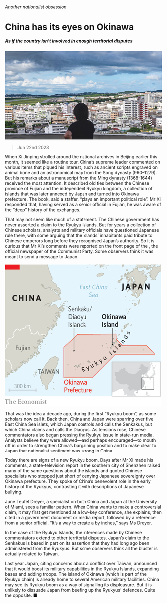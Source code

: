 ###### Another nationalist obsession

# China has its eyes on Okinawa 

##### As if the country isn’t involved in enough territorial disputes 

![image](images/20230624_CNP002.jpg) 

> Jun 22nd 2023 

When Xi Jinping strolled around the national archives in Beijing earlier this month, it seemed like a routine tour. China’s supreme leader commented on various items that piqued his interest, such as ancient scripts engraved on animal bone and an astronomical map from the Song dynasty (960–1279). But his remarks about a manuscript from the Ming dynasty (1368-1644) received the most attention. It described old ties between the Chinese province of Fujian and the independent Ryukyu kingdom, a collection of islands that was later annexed by Japan and turned into Okinawa prefecture. The book, said a staffer, “plays an important political role”. Mr Xi responded that, having served as a senior official in Fujian, he was aware of the “deep” history of the exchanges.

That may not seem like much of a statement. The Chinese government has never asserted a claim to the Ryukyu Islands. But for years a collection of Chinese scholars, analysts and military officials have questioned Japanese rule there, with some arguing that the islands’ inhabitants paid tribute to Chinese emperors long before they recognised Japan’s authority. So it is curious that Mr Xi’s comments were reported on the front page of the , the official newspaper of the Communist Party. Some observers think it was meant to send a message to Japan.

![image](images/20230624_CNM926.png) 


That was the idea a decade ago, during the first “Ryukyu boom”, as some scholars now call it. Back then, China and Japan were sparring over five East China Sea islets, which Japan controls and calls the Senkakus, but which China claims and calls the Diaoyus. As tensions rose, Chinese commentators also began pressing the Ryukyu issue in state-run media. Analysts believe they were allowed—and perhaps encouraged—to mouth off in order to strengthen China’s bargaining position and to make clear to Japan that nationalist sentiment was strong in China.

Today there are signs of a new Ryukyu boom. Days after Mr Xi made his comments, a state-television report in the southern city of Shenzhen raised many of the same questions about the islands and quoted Chinese specialists who stopped just short of denying Japanese sovereignty over Okinawa prefecture. They spoke of China’s benevolent role in the early history of the Ryukyus, contrasting it with descriptions of Japanese bullying.

June Teufel Dreyer, a specialist on both China and Japan at the University of Miami, sees a familiar pattern. When China wants to make a controversial claim, it may first get mentioned at a low-key conference, she explains, then cited in a government document or media report, followed by a reference from a senior official. “It’s a way to create a  by inches,” says Ms Dreyer.

In the case of the Ryukyu Islands, the inferences made by Chinese commentators extend to other territorial disputes. Japan’s claim to the Senkakus is based in part on its assertion that they had long ago been administered from the Ryukyus. But some observers think all the bluster is actually related to Taiwan. 

Last year Japan, citing concerns about a conflict over Taiwan, announced that it would boost its military capabilities in the Ryukyu Islands, expanding bases and adding troops. The island of Okinawa (which is part of the Ryukyu chain) is already home to several American military facilities. China may see its Ryukyu boom as a way of signalling its displeasure. But it is unlikely to dissuade Japan from beefing up the Ryukyus’ defences. Quite the opposite. ■


